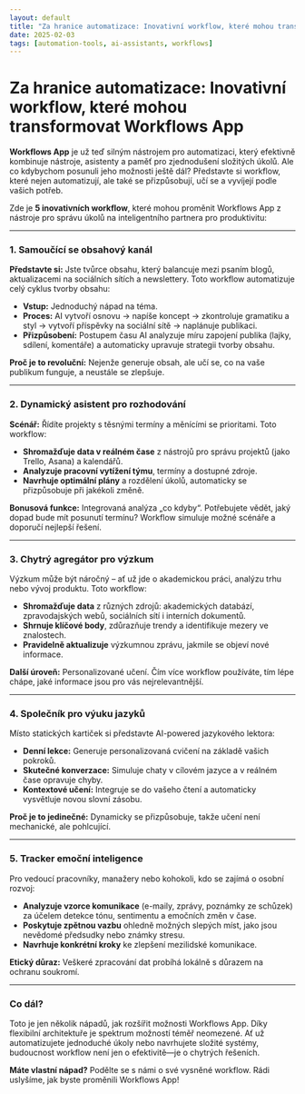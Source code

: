 ```yaml
---
layout: default
title: "Za hranice automatizace: Inovativní workflow, které mohou transformovat Workflows App"
date: 2025-02-03
tags: [automation-tools, ai-assistants, workflows]
---
```


# Za hranice automatizace: Inovativní workflow, které mohou transformovat Workflows App

**Workflows App** je už teď silným nástrojem pro automatizaci, který efektivně kombinuje nástroje, asistenty a paměť pro zjednodušení složitých úkolů. Ale co kdybychom posunuli jeho možnosti ještě dál? Představte si workflow, které nejen automatizují, ale také se přizpůsobují, učí se a vyvíjejí podle vašich potřeb.

Zde je **5 inovativních workflow**, které mohou proměnit Workflows App z nástroje pro správu úkolů na inteligentního partnera pro produktivitu:

---

### 1. **Samoučící se obsahový kanál**

**Představte si:** Jste tvůrce obsahu, který balancuje mezi psaním blogů, aktualizacemi na sociálních sítích a newslettery. Toto workflow automatizuje celý cyklus tvorby obsahu:  
- **Vstup:** Jednoduchý nápad na téma.  
- **Proces:** AI vytvoří osnovu → napíše koncept → zkontroluje gramatiku a styl → vytvoří příspěvky na sociální sítě → naplánuje publikaci.  
- **Přizpůsobení:** Postupem času AI analyzuje míru zapojení publika (lajky, sdílení, komentáře) a automaticky upravuje strategii tvorby obsahu.

**Proč je to revoluční:** Nejenže generuje obsah, ale učí se, co na vaše publikum funguje, a neustále se zlepšuje.

---

### 2. **Dynamický asistent pro rozhodování**

**Scénář:** Řídíte projekty s těsnými termíny a měnícími se prioritami. Toto workflow:  
- **Shromažďuje data v reálném čase** z nástrojů pro správu projektů (jako Trello, Asana) a kalendářů.  
- **Analyzuje pracovní vytížení týmu**, termíny a dostupné zdroje.  
- **Navrhuje optimální plány** a rozdělení úkolů, automaticky se přizpůsobuje při jakékoli změně.

**Bonusová funkce:** Integrovaná analýza „co kdyby“. Potřebujete vědět, jaký dopad bude mít posunutí termínu? Workflow simuluje možné scénáře a doporučí nejlepší řešení.

---

### 3. **Chytrý agregátor pro výzkum**

Výzkum může být náročný – ať už jde o akademickou práci, analýzu trhu nebo vývoj produktu. Toto workflow:  
- **Shromažďuje data** z různých zdrojů: akademických databází, zpravodajských webů, sociálních sítí i interních dokumentů.  
- **Shrnuje klíčové body**, zdůrazňuje trendy a identifikuje mezery ve znalostech.  
- **Pravidelně aktualizuje** výzkumnou zprávu, jakmile se objeví nové informace.

**Další úroveň:** Personalizované učení. Čím více workflow používáte, tím lépe chápe, jaké informace jsou pro vás nejrelevantnější.

---

### 4. **Společník pro výuku jazyků**

Místo statických kartiček si představte AI-powered jazykového lektora:  
- **Denní lekce:** Generuje personalizovaná cvičení na základě vašich pokroků.  
- **Skutečné konverzace:** Simuluje chaty v cílovém jazyce a v reálném čase opravuje chyby.  
- **Kontextové učení:** Integruje se do vašeho čtení a automaticky vysvětluje novou slovní zásobu.

**Proč je to jedinečné:** Dynamicky se přizpůsobuje, takže učení není mechanické, ale pohlcující.

---

### 5. **Tracker emoční inteligence**

Pro vedoucí pracovníky, manažery nebo kohokoli, kdo se zajímá o osobní rozvoj:  
- **Analyzuje vzorce komunikace** (e-maily, zprávy, poznámky ze schůzek) za účelem detekce tónu, sentimentu a emočních změn v čase.  
- **Poskytuje zpětnou vazbu** ohledně možných slepých míst, jako jsou nevědomé předsudky nebo známky stresu.  
- **Navrhuje konkrétní kroky** ke zlepšení mezilidské komunikace.

**Etický důraz:** Veškeré zpracování dat probíhá lokálně s důrazem na ochranu soukromí.

---

### **Co dál?**

Toto je jen několik nápadů, jak rozšířit možnosti Workflows App. Díky flexibilní architektuře je spektrum možností téměř neomezené. Ať už automatizujete jednoduché úkoly nebo navrhujete složité systémy, budoucnost workflow není jen o efektivitě—je o chytrých řešeních.

**Máte vlastní nápad?** Podělte se s námi o své vysněné workflow. Rádi uslyšíme, jak byste proměnili Workflows App!



